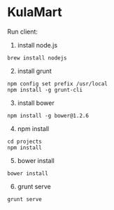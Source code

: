 KulaMart
========

Run client:

1. install node.js  
  ```
  brew install nodejs
  ```
2. install grunt   
  ```
  npm config set prefix /usr/local
  npm install -g grunt-cli
  ```
3. install bower  
  ```
  npm install -g bower@1.2.6
  ```
4. npm install  
  ```
  cd projects
  npm install
  ```
5. bower install  
  ```
  bower install
  ```
6. grunt serve  
  ```
  grunt serve
  ```
